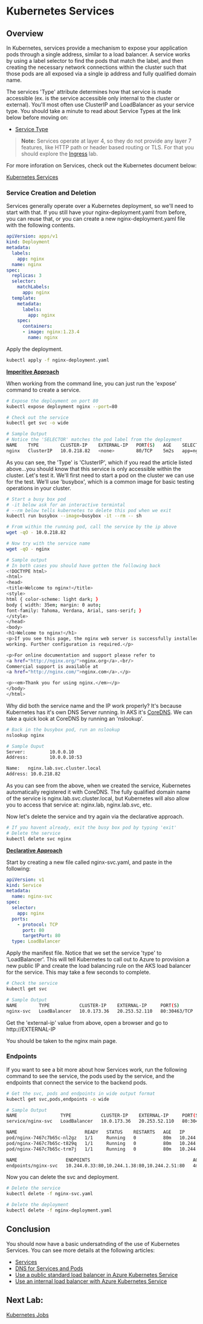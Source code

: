 # Kubernetes Services

## Overview

In Kubernetes, services provide a mechanism to expose your application pods through a single address, similar to a load balancer. A service works by using a label selector to find the pods that match the label, and then creating the necessary network connections within the cluster such that those pods are all exposed via a single ip address and fully qualified domain name. 

The services 'Type' attribute determines how that service is made accessible (ex. is the service accessible only internal to the cluster or external). You'll most often use ClusterIP and LoadBalancer as your service type. You should take a minute to read about Service Types at the link below before moving on:

* [Service Type](https://kubernetes.io/docs/concepts/services-networking/service/#publishing-services-service-types)

>**Note:** Services operate at layer 4, so they do not provide any layer 7 features, like HTTP path or header based routing or TLS. For that you should explore the [Ingress](../cheatsheets/ingress-cheatsheet.md) lab.

For more inforation on Services, check out the Kubernetes document below:

[Kubernetes Services](https://kubernetes.io/docs/concepts/services-networking/service/)

### Service Creation and Deletion

Services generally operate over a Kubernetes deployment, so we'll need to start with that. If you still have your nginx-deployment.yaml from before, you can reuse that, or you can create a new nginx-deployment.yaml file with the following contents.

```yaml
apiVersion: apps/v1
kind: Deployment
metadata:
  labels:
    app: nginx
  name: nginx
spec:
  replicas: 3
  selector:
    matchLabels:
      app: nginx
  template:
    metadata:
      labels:
        app: nginx
    spec:
      containers:
      - image: nginx:1.23.4
        name: nginx
```

Apply the deployment.

```bash
kubectl apply -f nginx-deployment.yaml
```

<u>**Imperitive Approach**</u>

When working from the command line, you can just run the 'expose' command to create a service.

```bash
# Expose the deployment on port 80
kubectl expose deployment nginx --port=80

# Check out the service
kubectl get svc -o wide

# Sample Output
# Notice the 'SELECTOR' matches the pod label from the deployment
NAME    TYPE        CLUSTER-IP    EXTERNAL-IP   PORT(S)   AGE    SELECTOR
nginx   ClusterIP   10.0.218.82   <none>        80/TCP    5m2s   app=nginx
```

As you can see, the 'Type' is 'ClusterIP', which if you read the article listed above...you should know that this service is only accessible within the cluster. Let's test it. We'll first need to start a pod on the cluster we can use for the test. We'll use 'busybox', which is a common image for basic testing operations in your cluster.

```bash
# Start a busy box pod
# -it below ask for an interactive termintal
# --rm below tells kubernetes to delete this pod when we exit
kubectl run busybox --image=busybox -it --rm -- sh

# From within the running pod, call the service by the ip above
wget -qO - 10.0.218.82

# Now try with the service name
wget -qO - nginx

# Sample output
# In both cases you should have gotten the following back
<!DOCTYPE html>
<html>
<head>
<title>Welcome to nginx!</title>
<style>
html { color-scheme: light dark; }
body { width: 35em; margin: 0 auto;
font-family: Tahoma, Verdana, Arial, sans-serif; }
</style>
</head>
<body>
<h1>Welcome to nginx!</h1>
<p>If you see this page, the nginx web server is successfully installed and
working. Further configuration is required.</p>

<p>For online documentation and support please refer to
<a href="http://nginx.org/">nginx.org</a>.<br/>
Commercial support is available at
<a href="http://nginx.com/">nginx.com</a>.</p>

<p><em>Thank you for using nginx.</em></p>
</body>
</html>
```

Why did both the service name and the IP work properly? It's because Kubernetes has it's own DNS Server running. In AKS it's [CoreDNS](https://coredns.io/). We can take a quick look at CoreDNS by running an 'nslookup'.

```bash
# Back in the busybox pod, run an nslookup
nslookup nginx

# Sample Ouput
Server:         10.0.0.10
Address:        10.0.0.10:53

Name:   nginx.lab.svc.cluster.local
Address: 10.0.218.82
```

As you can see from the above, when we created the service, Kubernetes automatically registered it with CoreDNS. The fully qualified domain name of the service is nginx.lab.svc.cluster.local, but Kubernetes will also allow you to access that service at: nginx.lab, nginx.lab.svc, etc.

Now let's delete the service and try again via the declarative approach.

```bash
# If you havent already, exit the busy box pod by typing 'exit'
# Delete the service
kubectl delete svc nginx
```

<u>**Declarative Approach**</u>

Start by creating a new file called nginx-svc.yaml, and paste in the following:

```yaml
apiVersion: v1
kind: Service
metadata:
  name: nginx-svc
spec:
  selector:
    app: nginx
  ports:
    - protocol: TCP
      port: 80
      targetPort: 80
  type: LoadBalancer
```

Apply the manifest file. Notice that we set the service 'type' to 'LoadBalancer'. This will tell Kubernetes to call out to Azure to provision a new public IP and create the load balancing rule on the AKS load balancer for the service. This may take a few seconds to complete.

```bash
# Check the service
kubectl get svc

# Sample Output
NAME        TYPE           CLUSTER-IP    EXTERNAL-IP     PORT(S)        AGE
nginx-svc   LoadBalancer   10.0.173.36   20.253.52.110   80:30463/TCP   85s
```

Get the 'external-ip' value from above, open a browser and go to http://EXTERNAL-IP

You should be taken to the nginx main page.

### Endpoints

If you want to see a bit more about how Services work, run the following command to see the service, the pods used by the service, and the endpoints that connect the service to the backend pods.

```bash
# Get the svc, pods and endpoints in wide output format
kubectl get svc,pods,endpoints -o wide

# Sample Output
NAME                TYPE           CLUSTER-IP    EXTERNAL-IP     PORT(S)        AGE     SELECTOR
service/nginx-svc   LoadBalancer   10.0.173.36   20.253.52.110   80:30463/TCP   4m42s   app=nginx

NAME                         READY   STATUS    RESTARTS   AGE   IP            NODE                                NOMINATED NODE   READINESS GATES
pod/nginx-7467c7b65c-nl2gz   1/1     Running   0          80m   10.244.0.33   aks-nodepool1-40230841-vmss000001   <none>           <none>
pod/nginx-7467c7b65c-t829q   1/1     Running   0          80m   10.244.1.38   aks-nodepool1-40230841-vmss000000   <none>           <none>
pod/nginx-7467c7b65c-trm7j   1/1     Running   0          80m   10.244.2.51   aks-nodepool1-40230841-vmss000002   <none>           <none>

NAME                  ENDPOINTS                                      AGE
endpoints/nginx-svc   10.244.0.33:80,10.244.1.38:80,10.244.2.51:80   4m42s
```

Now you can delete the svc and deployment.

```bash
# Delete the service
kubectl delete -f nginx-svc.yaml

# Delete the deployment
kubectl delete -f nginx-deployment.yaml
```

## Conclusion

You should now have a basic undersatnding of the use of Kubernetes Services. You can see more details at the following articles:

* [Services](https://kubernetes.io/docs/concepts/services-networking/service/)
* [DNS for Services and Pods](https://kubernetes.io/docs/concepts/services-networking/dns-pod-service/)
* [Use a public standard load balancer in Azure Kubernetes Service](https://learn.microsoft.com/en-us/azure/aks/load-balancer-standard)
* [Use an internal load balancer with Azure Kubernetes Service](https://learn.microsoft.com/en-us/azure/aks/internal-lb)

## Next Lab:

[Kubernetes Jobs](./jobs.md)